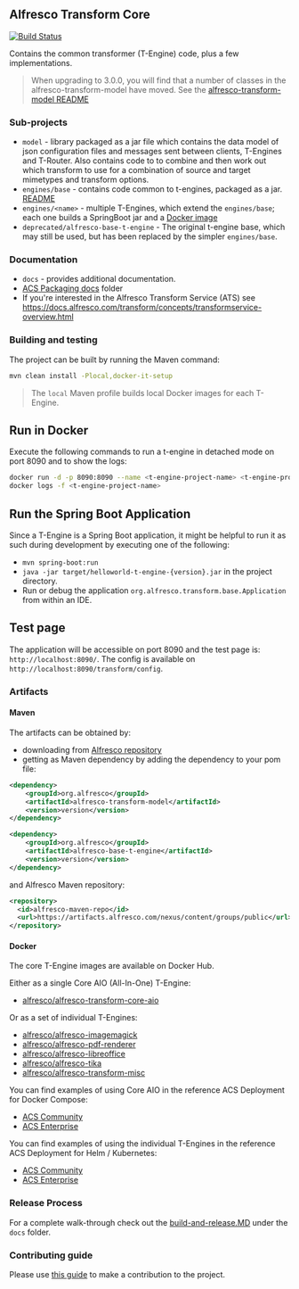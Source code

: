 ## Alfresco Transform Core
[![Build Status](https://travis-ci.com/Alfresco/alfresco-transform-core.svg?branch=master)](https://travis-ci.com/Alfresco/alfresco-transform-core)

Contains the common transformer (T-Engine) code, plus a few implementations.

> When upgrading to 3.0.0, you will find that a number of classes in the alfresco-transform-model
have moved. See the [alfresco-transform-model README](https://github.com/Alfresco/alfresco-transform-core/blob/master/model/README.md)

### Sub-projects

* `model` - library packaged as a jar file which contains the data model of json
 configuration files and messages sent between clients, T-Engines and T-Router. Also contains code to
 to combine and then work out which transform to use for a combination of source and target mimetypes
 and transform options.
* `engines/base` - contains code common to t-engines, packaged as a jar.
  [README](https://github.com/Alfresco/alfresco-transform-core/blob/master/engines/base/README.md)
* `engines/<name>` - multiple T-Engines, which extend the `engines/base`; each one builds a SpringBoot jar
  and a [Docker image](https://github.com/Alfresco/alfresco-transform-core#docker)
* `deprecated/alfresco-base-t-engine` - The original t-engine base, which may still be used, 
  but has been replaced by the simpler `engines/base`.

### Documentation

* `docs` - provides additional documentation.
* [ACS Packaging docs](https://github.com/Alfresco/acs-packaging/tree/master/docs) folder
* If you're interested in the Alfresco Transform Service (ATS) see https://docs.alfresco.com/transform/concepts/transformservice-overview.html

### Building and testing

The project can be built by running the Maven command:
```bash
mvn clean install -Plocal,docker-it-setup
```
> The `local` Maven profile builds local Docker images for each T-Engine.

## Run in Docker

Execute the following commands to run a t-engine in detached mode on port 8090 and to show the logs:

```bash
docker run -d -p 8090:8090 --name <t-engine-project-name> <t-engine-project-name>:latest
docker logs -f <t-engine-project-name>
```

## Run the Spring Boot Application

Since a T-Engine is a Spring Boot application, it might be helpful to run it as such during development by executing
one of the following:
* `mvn spring-boot:run`
* `java -jar target/helloworld-t-engine-{version}.jar` in the project directory.
* Run or debug the application `org.alfresco.transform.base.Application` from within an IDE.


## Test page

The application will be accessible on port 8090 and the test page is: `http://localhost:8090/`.
The config is available on `http://localhost:8090/transform/config`.

### Artifacts

#### Maven
The artifacts can be obtained by:
* downloading from [Alfresco repository](https://artifacts.alfresco.com/nexus/content/groups/public)
* getting as Maven dependency by adding the dependency to your pom file:
```xml
<dependency>
    <groupId>org.alfresco</groupId>
    <artifactId>alfresco-transform-model</artifactId>
    <version>version</version>
</dependency>

<dependency>
    <groupId>org.alfresco</groupId>
    <artifactId>alfresco-base-t-engine</artifactId>
    <version>version</version>
</dependency>
```
and Alfresco Maven repository:
```xml
<repository>
  <id>alfresco-maven-repo</id>
  <url>https://artifacts.alfresco.com/nexus/content/groups/public</url>
</repository>
```

#### Docker
The core T-Engine images are available on Docker Hub. 

Either as a single Core AIO (All-In-One) T-Engine:
* [alfresco/alfresco-transform-core-aio](https://hub.docker.com/r/alfresco/alfresco-transform-core-aio)

Or as a set of individual T-Engines:
* [alfresco/alfresco-imagemagick](https://hub.docker.com/r/alfresco/alfresco-imagemagick)
* [alfresco/alfresco-pdf-renderer](https://hub.docker.com/r/alfresco/alfresco-pdf-renderer)
* [alfresco/alfresco-libreoffice](https://hub.docker.com/r/alfresco/alfresco-libreoffice)
* [alfresco/alfresco-tika](https://hub.docker.com/r/alfresco/alfresco-tika)
* [alfresco/alfresco-transform-misc](https://hub.docker.com/r/alfresco/alfresco-transform-misc)

You can find examples of using Core AIO in the reference ACS Deployment for Docker Compose:
* [ACS Community](https://github.com/Alfresco/acs-deployment/blob/master/docker-compose/community-docker-compose.yml)
* [ACS Enterprise](https://github.com/Alfresco/acs-deployment/blob/master/docker-compose/docker-compose.yml)

You can find examples of using the individual T-Engines in the reference ACS Deployment for Helm / Kubernetes:
* [ACS Community](https://github.com/Alfresco/acs-deployment/blob/master/helm/alfresco-content-services/community_values.yaml)
* [ACS Enterprise](https://github.com/Alfresco/acs-deployment/blob/master/helm/alfresco-content-services/values.yaml)

### Release Process

For a complete walk-through check out the
[build-and-release.MD](https://github.com/Alfresco/alfresco-transform-core/tree/master/docs/build-and-release.md)
under the `docs` folder.

### Contributing guide

Please use [this guide](https://github.com/Alfresco/alfresco-repository/blob/master/CONTRIBUTING.md)
to make a contribution to the project.
